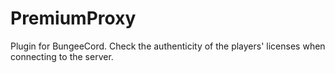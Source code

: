 # PremiumProxy
Plugin for BungeeCord. Check the authenticity of the players' licenses when connecting to the server.
